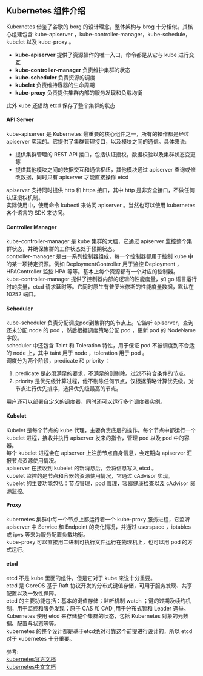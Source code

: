 ## Kubernetes 组件介绍
Kubernetes 借鉴了谷歌的 borg 的设计理念，整体架构与 brog 十分相似。其核心组建包含 kube-apiserver ，kube-controller-manager，kube-schedule，kubelet 以及 kube-proxy 。      
     
+ **kube-apiserver** 提供了资源操作的唯一入口，命令都是从它与 kube 进行交互    
+ **kube-controller-manager** 负责维护集群的状态    
+ **kube-scheduler** 负责资源的调度    
+ **kubelet** 负责维持容器的生命周期    
+ **kube-proxy** 负责提供集群内部的服务发现和负载均衡      

此外 kube 还借助 etcd 保存了整个集群的状态      


#### API Server
kube-apiserver 是 Kubernetes 最重要的核心组件之一，所有的操作都是经过 apiserver 实现的。它提供了集群管理接口，以及模块之间的通信。具体来说:

+ 提供集群管理的 REST API 接口，包括认证授权，数据校验以及集群状态变更等  
+ 提供其他模块之间的数据交互和通信枢纽，其他模块通过 apiserver 查询或修改数据，同时只有 apiserver 才能直接操作 etcd

apiserver 支持同时提供 http 和 https 接口，其中 http 是非安全接口，不做任何认证授权机制。   
实际使用中，使用命令 kubectl 来访问 apiserver 。当然也可以使用 kubernetes 各个语言的 SDK 来访问。     

#### Controller Manager
kube-controller-manager 是 kube 集群的大脑，它通过 apiserver 监控整个集群状态，并确保集群的工作状态处于预期状态。      
controller-manager 是由一系列控制器组成，每一个控制器都用于控制 kube 中的某一项特定资源。例如 DeploymentController 用于监控 Deployment ，HPAController 监控 HPA 等等。基本上每个资源都有一个对应的控制器。        
kube-controller-manager 提供了控制器内部的逻辑的性能度量，如 go 语言运行时的度量，etcd 请求延时等。它同时原生有普罗米修斯的性能度量数据，默认在 10252 端口。           

#### Scheduler
kube-scheduler 负责分配调度pod到集群内的节点上。它监听 apiserver，查询还未分配 node 的 pod ，然后根据调度策略分配 pod ，更新 pod 的 NodeName 字段。      
scheduler 中还包含 Taint 和 Toleration 特性，用于保证 pod 不被调度到不合适的 node 上，其中 taint 用于 node ，toleration 用于 pod 。     
调度分为两个阶段，predicate 和 priority ：    

1. predicate 是必须满足的要求，不满足的则剔除。过滤不符合条件的节点。    
2. priority 是优先级计算过程，他不剔除任何节点，仅根据策略计算优先级。对节点进行优先排序，选择优先级最高的节点。   
 
用户还可以部署自定义的调度器，同时还可以运行多个调度器实例。   

#### Kubelet
Kubelet 是每个节点的 kube 代理，主要负责底层的操作。每个节点中都运行一个 kubelet 进程，接收并执行 apiserver 发来的指令，管理 pod 以及 pod 中的容器。    
每个 kubelet 进程会在 apiserver 上注册节点自身信息，会定期向 apiserver 汇报节点资源使用情况。   
apiserver 在接收到 kubelet 的新消息后，会将信息写入 etcd 。     
kubelet 监控的是节点和容器的资源使用情况，它通过 cAdvisor 实现。    
kubelet 的主要功能包括：节点管理，pod 管理，容器健康检查以及 cAdvisor 资源监控。    

#### Proxy
kubernetes 集群中每一个节点上都运行着一个 kube-proxy 服务进程，它监听 apiserver 中 Service 和 Endpoint 的变化情况，并通过 userspace ，iptables 或 ipvs 等来为服务配置负载均衡。      
kube-proxy 可以直接用二进制可执行文件运行在物理机上，也可以用 pod 的方式运行。    

#### etcd
etcd 不是 kube 里面的组件，但是它对于 kube 来说十分重要。    
etcd 是 CoreOS 基于 Raft 协议开发的分布式键值存储，可用于服务发现、共享配置以及一致性保障。     
etcd 的主要功能包括：基本的键值存储；监听机制 watch ；键的过期及续约机制，用于监控和服务发现；原子 CAS 和 CAD ,用于分布式锁和 Leader 选举。      
Kubernetes 使用 etcd 来存储整个集群的状态，包括 Kubernetes 对象的元数据、配置与状态等等。    
kubernetes 的整个设计都是基于etcd绝对可靠这个前提进行设计的，所以 etcd 对于 kubernetes 十分重要。    



参考:     
[kubernetes官方文档](https://kubernetes.io/docs/home/)    
[kubernetes中文文档](http://docs.kubernetes.org.cn/)
